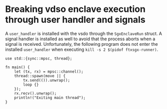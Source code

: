 # Breaking vdso enclave execution through user handler and signals

A `user_handler` is installed with the vsdo through the `SgxEnclaveRun` struct. A signal handler is installed as well to avoid that the process aborts when a signal is received. Unfortunately, the following program does not enter the installed `user_handler` when executing `kill -s 2 $(pidof ftxsgx-runner)`.

```
use std::{sync::mpsc, thread};

fn main() {
    let (tx, rx) = mpsc::channel();
    thread::spawn(move || {
        tx.send(()).unwrap();
        loop {}
    });
    rx.recv().unwrap();
    println!("Exiting main thread");
}
```

